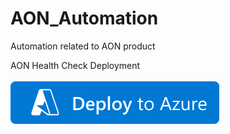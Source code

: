 # AON_Automation
Automation related to AON product

AON Health Check Deployment <br> <br>
<a href="https://ststv2package.blob.core.windows.net/artifactsaon/azuredeploy.json" target="_blank">
  <img src="https://raw.githubusercontent.com/Azure/azure-quickstart-templates/master/1-CONTRIBUTION-GUIDE/images/deploytoazure.svg?sanitize=true"/>
</a>
